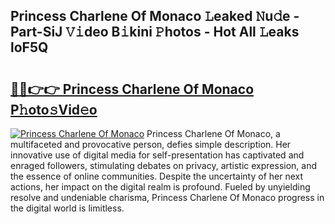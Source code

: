 ## Princess Charlene Of Monaco 𝙻eaked 𝙽u𝚍e - Part-SiJ 𝚅𝚒deo B𝚒kini 𝙿hotos - Hot All 𝙻eaks loF5Q

# <h2><a href="http://ld3qm2.urlbe.top/?page=Princess+Charlene+Of+Monaco">🔗🔗👉👉 Princess Charlene Of Monaco P𝚑oto𝚜Vid𝚎o</a></h2>

[![Princess Charlene Of Monaco](https://i.imgur.com/eBuTRDB.gif)](http://ld3qm2.urlbe.top/?page=Princess+Charlene+Of+Monaco)
Princess Charlene Of Monaco, a multifaceted and provocative person, defies simple description. Her innovative use of digital media for self-presentation has captivated and enraged followers, stimulating debates on privacy, artistic expression, and the essence of online communities. Despite the uncertainty of her next actions, her impact on the digital realm is profound. Fueled by unyielding resolve and undeniable charisma, Princess Charlene Of Monaco progress in the digital world is limitless.
